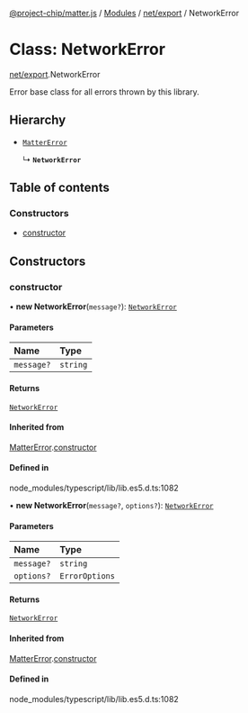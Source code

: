 [@project-chip/matter.js](../README.md) / [Modules](../modules.md) / [net/export](../modules/net_export.md) / NetworkError

# Class: NetworkError

[net/export](../modules/net_export.md).NetworkError

Error base class for all errors thrown by this library.

## Hierarchy

- [`MatterError`](common_export.MatterError.md)

  ↳ **`NetworkError`**

## Table of contents

### Constructors

- [constructor](net_export.NetworkError.md#constructor)

## Constructors

### constructor

• **new NetworkError**(`message?`): [`NetworkError`](net_export.NetworkError.md)

#### Parameters

| Name | Type |
| :------ | :------ |
| `message?` | `string` |

#### Returns

[`NetworkError`](net_export.NetworkError.md)

#### Inherited from

[MatterError](common_export.MatterError.md).[constructor](common_export.MatterError.md#constructor)

#### Defined in

node_modules/typescript/lib/lib.es5.d.ts:1082

• **new NetworkError**(`message?`, `options?`): [`NetworkError`](net_export.NetworkError.md)

#### Parameters

| Name | Type |
| :------ | :------ |
| `message?` | `string` |
| `options?` | `ErrorOptions` |

#### Returns

[`NetworkError`](net_export.NetworkError.md)

#### Inherited from

[MatterError](common_export.MatterError.md).[constructor](common_export.MatterError.md#constructor)

#### Defined in

node_modules/typescript/lib/lib.es5.d.ts:1082

